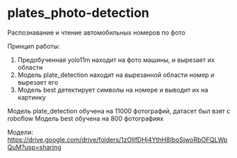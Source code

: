 # plates_photo-detection
Распознавание и чтение автомобильных номеров по фото

Принцип работы:
1) Предобученная yolo11m находит на фото машины, и вырезает их области
2) Модель plate_detection находит на вырезанной области номер и вырезает его
3) Модель best детектирует символы на номере и выводит их на картинку

Модель plate_detection обучена на 11000 фотографий, датасет был взят с roboflow
Модель best обучена на 800 фотографиях

Модели:
https://drive.google.com/drive/folders/1zOlIfDHj4YthH8IboSjwoRbOFQLWpQuM?usp=sharing
